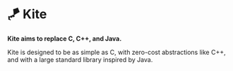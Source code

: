 # 🪁 Kite

**Kite aims to replace C, C++, and Java.**

Kite is designed to be as simple as C, with zero-cost abstractions like C++, and with a large standard library inspired by Java.
